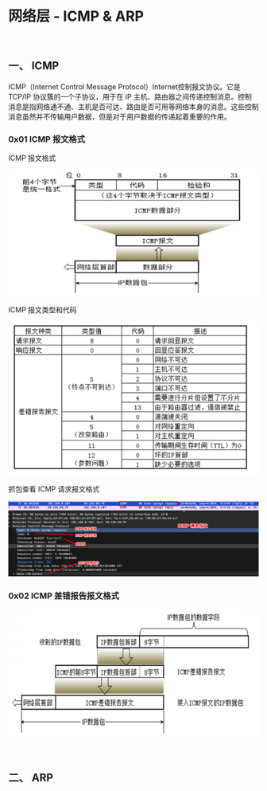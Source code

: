 
# 网络层 - ICMP & ARP

<br>

## 一、 ICMP

ICMP（Internet Control Message Protocol）Internet控制报文协议。它是 TCP/IP 协议簇的一个子协议，用于在 IP 主机、路由器之间传递控制消息。控制消息是指网络通不通、主机是否可达、路由是否可用等网络本身的消息。这些控制消息虽然并不传输用户数据，但是对于用户数据的传递起着重要的作用。

### 0x01 ICMP 报文格式

ICMP 报文格式

![](../Images/Network/ICMP&ARP/ICMP&ARP_images01.png)

ICMP 报文类型和代码

![](../Images/Network/ICMP&ARP/ICMP&ARP_images04.png)

抓包查看 ICMP 请求报文格式

![](../Images/Network/ICMP&ARP/ICMP&ARP_images02.png)

### 0x02 ICMP 差错报告报文格式

![](../Images/Network/ICMP&ARP/ICMP&ARP_images03.png)

<br>

## 二、 ARP

<br>


<br>


<br>